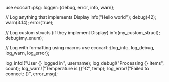 use ecocart::pkg::logger::{debug, error, info, warn};

// Log anything that implements Display
info("Hello world");
debug(42);
warn(3.14);
error(true);

// Log custom structs (if they implement Display)
info(my_custom_struct);
debug(my_enum);

// Log with formatting using macros
use ecocart::{log_info, log_debug, log_warn, log_error};

log_info!("User {} logged in", username);
log_debug!("Processing {} items", count);
log_warn!("Temperature is {}°C", temp);
log_error!("Failed to connect: {}", error_msg);
